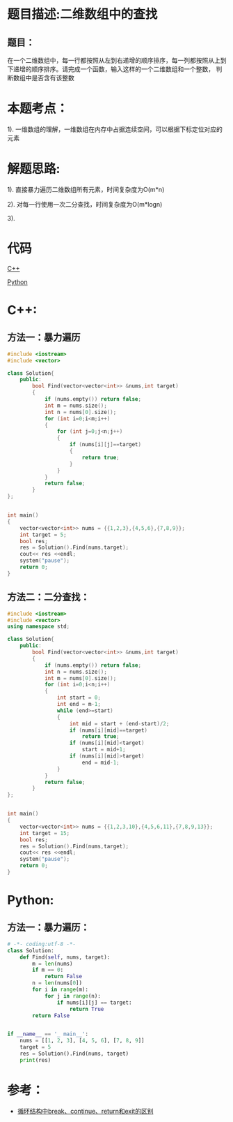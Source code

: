 # 题目描述:二维数组中的查找

## 题目：
在一个二维数组中，每一行都按照从左到右递增的顺序排序，每一列都按照从上到下递增的顺序排序。请完成一个函数，输入这样的一个二维数组和一个整数，
判断数组中是否含有该整数

# 本题考点：
  
  1). 一维数组的理解，一维数组在内存中占据连续空间，可以根据下标定位对应的元素
  
# 解题思路:
  1). 直接暴力遍历二维数组所有元素，时间复杂度为O(m\*n)
  
  2). 对每一行使用一次二分查找，时间复杂度为O(m\*logn)
  
  3). 

# 代码

[C++](FindInPartiallySortedMatrix.cpp)

[Python](FindInPartiallySortedMatrix.py)

# C++:
## 方法一：暴力遍历
```c++
#include <iostream>
#include <vector>

class Solution{
    public:
        bool Find(vector<vector<int>> &nums,int target)
        {
            if (nums.empty()) return false;
            int m = nums.size();       
            int n = nums[0].size();
            for (int i=0;i<m;i++)
            {
                for (int j=0;j<n;j++)
                {
                    if (nums[i][j]==target)
                    {
                        return true;
                    }                    
                }
            }
            return false;          
        }
};


int main()
{
    vector<vector<int>> nums = {{1,2,3},{4,5,6},{7,8,9}};
    int target = 5;
    bool res;
    res = Solution().Find(nums,target);
    cout<< res <<endl;
    system("pause");
    return 0;
}

```

## 方法二：二分查找：
```c++
#include <iostream>
#include <vector>
using namespace std;

class Solution{
    public:
        bool Find(vector<vector<int>> &nums,int target)
        {
            if (nums.empty()) return false;
            int n = nums.size();       
            int m = nums[0].size();
            for (int i=0;i<n;i++)
            {
                int start = 0;
                int end = m-1;
                while (end>=start)
                {
                    int mid = start + (end-start)/2;
                    if (nums[i][mid]==target)
                        return true;
                    if (nums[i][mid]<target)
                        start = mid+1;
                    if (nums[i][mid]>target)
                        end = mid-1;
                }
            }
            return false;          
        }
};


int main()
{
    vector<vector<int>> nums = {{1,2,3,10},{4,5,6,11},{7,8,9,13}};
    int target = 15;
    bool res;
    res = Solution().Find(nums,target);
    cout<< res <<endl;
    system("pause");
    return 0;
}
```


# Python:
## 方法一：暴力遍历：
```python
# -*- coding:utf-8 -*-
class Solution:
    def Find(self, nums, target):
        m = len(nums)
        if m == 0:
            return False
        n = len(nums[0])
        for i in range(m):
            for j in range(n):
                if nums[i][j] == target:
                    return True
        return False


if __name__ == '_ main__':
    nums = [[1, 2, 3], [4, 5, 6], [7, 8, 9]]
    target = 5
    res = Solution().Find(nums, target)
    print(res)
```


# 参考：
 - [循环结构中break、continue、return和exit的区别](https://blog.csdn.net/hunanchenxingyu/article/details/8101795)
